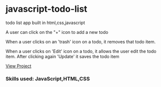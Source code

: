 # javascript-todo-list
todo list app built in html,css,javascript

A user can click on the "+" icon to add a new todo

When a user clicks on an 'trash' icon on a todo, it removes that todo item.

When a user clicks on 'Edit' icon on a todo, it allows the user edit the todo item. After clicking again 'Update' it saves the todo item


[View Project](https://kumarishwetha.com/todo-list/)


### Skills used: JavaScript,HTML,CSS
